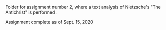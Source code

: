 Folder for assignment number 2, where a text analysis of Nietzsche's "The Antichrist" is performed.

Assignment complete as of Sept. 15, 2020
